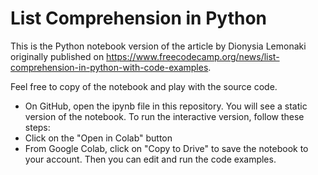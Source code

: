 # List Comprehension in Python

This is the Python notebook version of the article by Dionysia Lemonaki originally published on https://www.freecodecamp.org/news/list-comprehension-in-python-with-code-examples.

Feel free to copy of the notebook and play with the source code.

* On GitHub, open the ipynb file in this repository. You will see a static version of the notebook. To run the interactive version, follow these steps:
* Click on the "Open in Colab" button
* From Google Colab, click on "Copy to Drive" to save the notebook to your account. Then you can edit and run the code examples.
